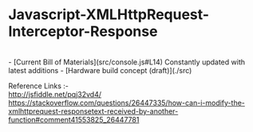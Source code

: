 # Javascript-XMLHttpRequest-Interceptor-Response

<br>
- [Current Bill of Materials](src/console.js#L14) Constantly updated with latest additions
- [Hardware build concept (draft)](./src)
<br>

Reference Links :-
<br> http://jsfiddle.net/pqj32vd4/
<br> https://stackoverflow.com/questions/26447335/how-can-i-modify-the-xmlhttprequest-responsetext-received-by-another-function#comment41553825_26447781
